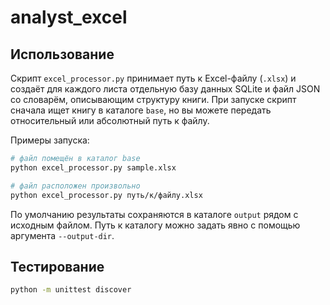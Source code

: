 # analyst_excel

## Использование

Скрипт `excel_processor.py` принимает путь к Excel-файлу (`.xlsx`) и создаёт для
каждого листа отдельную базу данных SQLite и файл JSON со словарём, описывающим
структуру книги. При запуске скрипт сначала ищет книгу в каталоге `base`, но вы
можете передать относительный или абсолютный путь к файлу.

Примеры запуска:

```bash
# файл помещён в каталог base
python excel_processor.py sample.xlsx

# файл расположен произвольно
python excel_processor.py путь/к/файлу.xlsx
```

По умолчанию результаты сохраняются в каталоге `output` рядом с исходным
файлом. Путь к каталогу можно задать явно с помощью аргумента `--output-dir`.

## Тестирование

```bash
python -m unittest discover
```